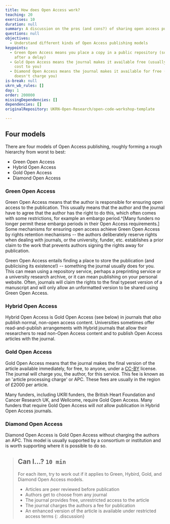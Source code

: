 ```yaml
---
title: How does Open Access work?
teaching: 20
exercises: 10
duration: null
summary: A discussion on the pros (and cons?) of sharing open access publishing.
questions: null
objectives:
  - Understand different kinds of Open Access publishing models
keypoints:
  - Green Open Access means you place a copy in a public repository (sometimes
    after a delay)
  - Gold Open Access means the journal makes it available free (usually for a
    cost to you)
  - Diamond Open Access means the journal makes it available for free (and
    doesn't charge you)
is-break: null
ukrn_wb_rules: []
day: 1
order: 200000
missingDependencies: []
dependencies: []
originalRepository: UKRN-Open-Research/open-code-workshop-template

---
```

## Four models

There are four models of Open Access publishing, roughly forming a rough hierarchy from worst to best:
- Green Open Access
- Hybrid Open Access
- Gold Open Access
- Diamond Open Access

### Green Open Access

Green Open Access means that the author is responsible for ensuring open access
to the publication.
This usually means that the author and the journal have to agree that the author
has the right to do this, which often comes with some restrictions, for example an
embargo period.^[Many funders no longer permit these embargo periods in their Open Access requirements.]
Some mechanisms for ensuring open access achieve Green Open Access by rights retention
mechanisms -- the authors deliberately reserve rights when dealing with journals,
or the university, funder, etc. establishes a prior claim to the work that prevents
authors signing the rights away for publication.

Green Open Access entails finding a place to store the publication
(and publicising its existence!) -- something the journal usually does for you.
This can mean using a repository service, perhaps a preprinting service or a
university research archive, or it can mean publishing on your personal website.
Often, journals will claim the rights to the final typeset version of a manuscript
and will only allow an unformatted version to be shared using Green Open Access.

### Hybrid Open Access

Hybrid Open Access is Gold Open Access (see below) in journals that _also_ publish
normal, non-open access content.
Universities sometimes offer read-and-publish arrangements with Hybrid journals
that allow their researchers to read non-Open Access content and to publish
Open Access articles with the journal.

### Gold Open Access

Gold Open Access means that the journal makes the final version of the article
available immediately, for free, to anyone, under a
[CC-BY](https://creativecommons.org/licenses/by/4.0/) license.
The journal will charge you, the author, for this service.
This fee is known as an 'article processing charge' or APC.
These fees are usually in the region of £2000 per article.

Many funders, including UKRI funders,
the British Heart Foundation and Cancer Research UK, and Wellcome,
require Gold Open Access.
Many funders that require Gold Open Access will _not_ allow publication in
Hybrid Open Access journals.

### Diamond Open Access

Diamond Open Access is Gold Open Access without charging the authors an APC.
This model is usually supported by a consortium or institution and is worth
supporting where it is possible to do so.

> ## Can I...? `10 min`
> For each item, try to work out if it applies to Green, Hybird, Gold, and Diamond
> Open Access models.
> - Articles are peer reviewed before publication
> - Authors get to choose from any journal
> - The journal provides free, unrestricted access to the article
> - The journal charges the authors a fee for publication
> - An enhanced version of the article is available under restricted access terms
{: .discussion}
